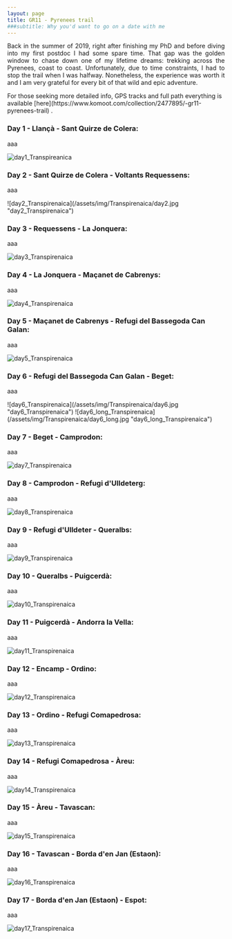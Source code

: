 ```yaml
---
layout: page
title: GR11 - Pyrenees trail
###subtitle: Why you'd want to go on a date with me
---
```


<p align="justify">
Back in the summer of 2019, right after finishing my PhD and before diving into my first postdoc I had some spare time. That gap was the golden window to chase down one of my lifetime dreams: trekking across the Pyrenees, coast to coast.  Unfortunately, due to time constraints, I had to stop the trail when I was halfway. Nonetheless, the experience was worth it and I am very grateful for every bit of that wild and epic adventure.
</p> For those seeking more detailed info, GPS tracks and full path everything is available  [here](https://www.komoot.com/collection/2477895/-gr11-pyrenees-trail) .

### Day 1 - Llançà - Sant Quirze de Colera:


<p align="justify">aaa </p>

![day1_Transpireanica](/assets/img/Transpirenaica/day1.jpg "day1_Transpireanica")


###  Day 2 - Sant Quirze de Colera - Voltants Requessens:

<p align="justify">aaa </p>
![day2_Transpirenaica](/assets/img/Transpirenaica/day2.jpg "day2_Transpirenaica")


###  Day 3 - Requessens - La Jonquera:
<p align="justify">aaa </p>


![day3_Transpirenaica](/assets/img/Transpirenaica/day3.jpg "day3_Transpirenaica")


###   Day 4 - La Jonquera - Maçanet de Cabrenys:

<p align="justify">aaa </p>

![day4_Transpirenaica](/assets/img/Transpirenaica/day4.jpg "day4_Transpirenaica")


###   Day 5 - Maçanet de Cabrenys - Refugi del Bassegoda Can Galan:

<p align="justify">aaa </p>

![day5_Transpirenaica](/assets/img/Transpirenaica/day5.jpg "day5_Transpirenaica")


###   Day 6 - Refugi del Bassegoda Can Galan - Beget:
<p align="justify">aaa </p>
![day6_Transpirenaica](/assets/img/Transpirenaica/day6.jpg "day6_Transpirenaica")
![day6_long_Transpirenaica](/assets/img/Transpirenaica/day6_long.jpg "day6_long_Transpirenaica")


###   Day 7 - Beget - Camprodon:
<p align="justify">aaa </p>


![day7_Transpirenaica](/assets/img/Transpirenaica/day7.jpg "day7_Transpirenaica")



###   Day 8 - Camprodon - Refugi d'Ulldeterg:
<p align="justify">aaa </p>

![day8_Transpirenaica](/assets/img/Transpirenaica/day8.jpg "day8_Transpirenaica")




###   Day 9 - Refugi d'Ulldeter - Queralbs:
<p align="justify">aaa </p>

![day9_Transpirenaica](/assets/img/Transpirenaica/day9.jpg "day9_Transpirenaica")

###   Day 10 - Queralbs - Puigcerdà:
<p align="justify">aaa </p>


![day10_Transpirenaica](/assets/img/Transpirenaica/day10.jpg "day10_Transpirenaica")

###   Day 11 - Puigcerdà - Andorra la Vella:
<p align="justify">aaa </p>


![day11_Transpirenaica](/assets/img/Transpirenaica/day11.jpg "day11_Transpirenaica")


###   Day 12 - Encamp - Ordino:
<p align="justify">aaa </p>

![day12_Transpirenaica](/assets/img/Transpirenaica/day12.jpg "day12_Transpirenaica")







###   Day 13 - Ordino - Refugi Comapedrosa:
<p align="justify">aaa </p>


![day13_Transpirenaica](/assets/img/Transpirenaica/day13.jpg "day13_Transpirenaica")




###   Day 14 - Refugi Comapedrosa - Àreu:
<p align="justify">aaa </p>

![day14_Transpirenaica](/assets/img/Transpirenaica/day14.jpg "day14_Transpirenaica")


###   Day 15 - Àreu - Tavascan:
<p align="justify">aaa </p>


![day15_Transpirenaica](/assets/img/Transpirenaica/day15.jpg "day15_Transpirenaica")




###   Day 16 - Tavascan - Borda d'en Jan (Estaon):
<p align="justify">aaa </p>

![day16_Transpirenaica](/assets/img/Transpirenaica/day16.jpg "day16_Transpirenaica")







###   Day 17 - Borda d'en Jan (Estaon) - Espot:
<p align="justify">aaa </p>


![day17_Transpirenaica](/assets/img/Transpirenaica/day17.jpg "day17_Transpirenaica")
